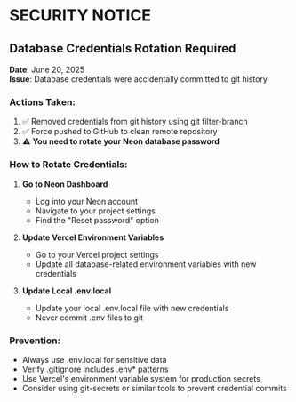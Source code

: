 # SECURITY NOTICE

## Database Credentials Rotation Required

**Date**: June 20, 2025  
**Issue**: Database credentials were accidentally committed to git history

### Actions Taken:
1. ✅ Removed credentials from git history using git filter-branch
2. ✅ Force pushed to GitHub to clean remote repository
3. ⚠️ **You need to rotate your Neon database password**

### How to Rotate Credentials:

1. **Go to Neon Dashboard**
   - Log into your Neon account
   - Navigate to your project settings
   - Find the "Reset password" option

2. **Update Vercel Environment Variables**
   - Go to your Vercel project settings
   - Update all database-related environment variables with new credentials

3. **Update Local .env.local**
   - Update your local .env.local file with new credentials
   - Never commit .env files to git

### Prevention:
- Always use .env.local for sensitive data
- Verify .gitignore includes .env* patterns
- Use Vercel's environment variable system for production secrets
- Consider using git-secrets or similar tools to prevent credential commits